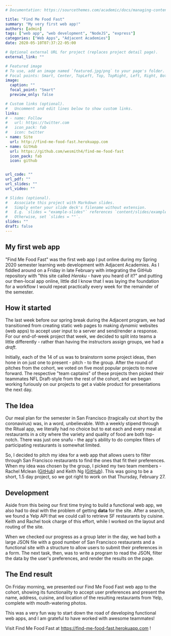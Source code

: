 ```yaml
---
# Documentation: https://sourcethemes.com/academic/docs/managing-content/

title: "Find Me Food Fast"
summary: "My very first web app!"
authors: [admin]
tags: ["web app", "web development", "NodeJS", "express"]
categories: ["Web Apps", "Adjacent Academies"]
date: 2020-05-10T07:37:22-05:00

# Optional external URL for project (replaces project detail page).
external_link: ""

# Featured image
# To use, add an image named `featured.jpg/png` to your page's folder.
# Focal points: Smart, Center, TopLeft, Top, TopRight, Left, Right, BottomLeft, Bottom, BottomRight.
image:
  caption: ""
  focal_point: "Smart"
  preview_only: false

# Custom links (optional).
#   Uncomment and edit lines below to show custom links.
links:
# - name: Follow
#   url: https://twitter.com
#   icon_pack: fab
#   icon: twitter
- name: Site
  url: http://find-me-food-fast.herokuapp.com
- name: GitHub
  url: https://github.com/wesmith4/find-me-food-fast
  icon_pack: fab
  icon: github


url_code: ""
url_pdf: ""
url_slides: ""
url_video: ""

# Slides (optional).
#   Associate this project with Markdown slides.
#   Simply enter your slide deck's filename without extension.
#   E.g. `slides = "example-slides"` references `content/slides/example-slides.md`.
#   Otherwise, set `slides = ""`.
slides: ""
draft: false
---
```


## My first web app
"Find Me Food Fast" was the first web app I put online during my Spring 2020 semester learning web development with Adjacent Academies.  As I fiddled around on a Friday in late February with integrating the GitHub repository with "this site called _Heroku_ - have you heard of it?" and putting our then-local app online, little did I know that I was laying the foundation for a workflow I would repeat practically every week for the remainder of the semester.

## How it started
The last week before our spring break during the Adjacent program, we had transitioned from creating static web pages to making _dynamic_ websites (web apps) to accept user input to a server and send/render a response. For our end-of-week project that week, we decided to split into teams a little differently - rather than having the instructors assign groups, we had a _draft_.

Initially, each of the 14 of us was to brainstorm some project ideas, then hone in on just one to present - pitch - to the group.  After the round of pitches from the cohort, we voted on five most popular projects to move forward.  The respective "team captains" of these projects then picked their teammates NFL Draft-style from the rest of the cohort, and we began working furiously on our projects to get a viable product for presentations the next day.

## The Idea
Our meal plan for the semester in San Francisco (tragically cut short by the coronavirus) was, in a word, unbelievable.  With a weekly stipend through the Ritual app, we literally had no choice but to eat each and every meal at restaurants in a city where the variety and quality of food are both top-notch.  There was just one snafu - the app's ability to do complex filters of participating restaurants is somewhat limited.

So, I decided to pitch my idea for a web app that allows users to filter through San Francisco restaurants to find the ones that fit their preferences.  When my idea was chosen by the group, I picked my two team members - Rachel Mclean ([GitHub](https://github.com/rachel-mclean)) and Keith Ng ([GitHub](https://github.com/keithjng)).  This was going to be a short, 1.5 day project, so we got right to work on that Thursday, February 27.

## Development
Aside from this being our first time trying to build a functional web app, we also had to deal with the problem of getting **data** for the site.  After a search, we found a Yelp API that we could call to retrieve SF restaurants by cuisine.  Keith and Rachel took charge of this effort, while I worked on the layout and routing of the site.

When we checked our progress as a group later in the day, we had both a large JSON file with a good number of San Francisco restaurants and a functional site with a structure to allow users to submit their preferences in a form.  The next task, then, was to write a program to read the JSON, filter the data by the user's preferences, and render the results on the page.

## The End result
On Friday morning, we presented our Find Me Food Fast web app to the cohort, showing its functionality to accept user preferences and present the name, address, cuisine, and location of the resulting restaurants from Yelp, complete with mouth-watering photos.

This was a very fun way to start down the road of developing functional web apps, and I am grateful to have worked with awesome teammates!

Visit Find Me Food Fast at https://find-me-food-fast.herokuapp.com !
